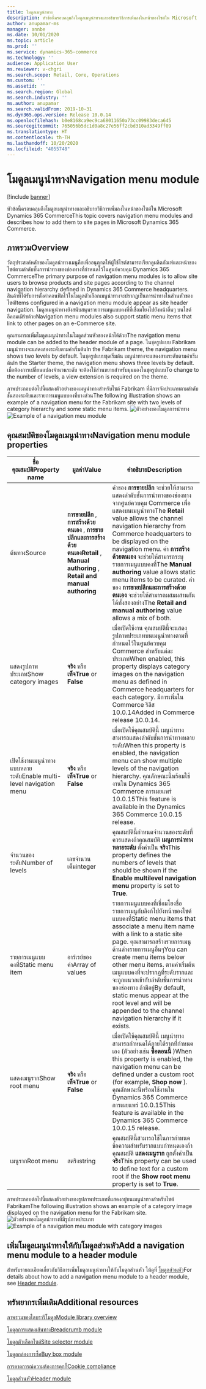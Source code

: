 ```yaml
---
title: โมดูลเมนูนำทาง
description: หัวข้อนี้ครอบคลุมถึงโมดูลเมนูนำทางและอธิบายวิธีการเพิ่มลงในหน้าของไซต์ใน Microsoft Dynamics 365 Commerce
author: anupamar-ms
manager: annbe
ms.date: 10/01/2020
ms.topic: article
ms.prod: ''
ms.service: dynamics-365-commerce
ms.technology: ''
audience: Application User
ms.reviewer: v-chgri
ms.search.scope: Retail, Core, Operations
ms.custom: ''
ms.assetid: ''
ms.search.region: Global
ms.search.industry: ''
ms.author: anupamar
ms.search.validFrom: 2019-10-31
ms.dyn365.ops.version: Release 10.0.14
ms.openlocfilehash: b0e8168ca9ec9ca68011650a73cc09983deca645
ms.sourcegitcommit: 765056b5dc1d0a8c27e56ff2cbd310ad3349ff09
ms.translationtype: HT
ms.contentlocale: th-TH
ms.lasthandoff: 10/20/2020
ms.locfileid: "4055748"
---
```

# <a name="navigation-menu-module"></a><span data-ttu-id="e0df6-103">โมดูลเมนูนำทาง</span><span class="sxs-lookup"><span data-stu-id="e0df6-103">Navigation menu module</span></span>

[!include [banner](includes/banner.md)]

<span data-ttu-id="e0df6-104">หัวข้อนี้ครอบคลุมถึงโมดูลเมนูนำทางและอธิบายวิธีการเพิ่มลงในหน้าของไซต์ใน Microsoft Dynamics 365 Commerce</span><span class="sxs-lookup"><span data-stu-id="e0df6-104">This topic covers navigation menu modules and describes how to add them to site pages in Microsoft Dynamics 365 Commerce.</span></span>

## <a name="overview"></a><span data-ttu-id="e0df6-105">ภาพรวม</span><span class="sxs-lookup"><span data-stu-id="e0df6-105">Overview</span></span>

<span data-ttu-id="e0df6-106">วัตถุประสงค์หลักของโมดูลนำทางเมนูคือเพื่ออนุญาตให้ผู้ใช้ไซต์สามารถเรียกดูผลิตภัณฑ์และหน้าของไซต์ตามลำดับชั้นการนำทางของช่องทางที่กำหนดไว้ในศูนย์ควบคุม Dynamics 365 Commerce</span><span class="sxs-lookup"><span data-stu-id="e0df6-106">The primary purpose of navigation menu modules is to allow site users to browse products and site pages according to the channel navigation hierarchy defined in Dynamics 365 Commerce headquarters.</span></span> <span data-ttu-id="e0df6-107">สินค้าที่ได้รับการตั้งค่าคอนฟิกไว้ในโมดูลตัวเลือกเมนูนำทางจะปรากฏเป็นการนำทางในส่วนหัวของไซต์</span><span class="sxs-lookup"><span data-stu-id="e0df6-107">Items configured in a navigation menu module appear as site header navigation.</span></span> <span data-ttu-id="e0df6-108">โมดูลเมนูนำทางยังสนับสนุนรายการเมนูแบบคงที่ที่เชื่อมโยงไปยังหน้าอื่นๆ บนไซต์อีคอมเมิร์ซด้วย</span><span class="sxs-lookup"><span data-stu-id="e0df6-108">Navigation menu modules also support static menu items that link to other pages on an e-Commerce site.</span></span>

<span data-ttu-id="e0df6-109">คุณสามารถเพิ่มโมดูลเมนูนำทางในโมดูลส่วนหัวของหน้าได้ด้วย</span><span class="sxs-lookup"><span data-stu-id="e0df6-109">The navigation menu module can be added to the header module of a page.</span></span> <span data-ttu-id="e0df6-110">ในชุดรูปแบบ Fabrikam เมนูนำทางจะแสดงสองระดับตามค่าเริ่มต้น</span><span class="sxs-lookup"><span data-stu-id="e0df6-110">In the Fabrikam theme, the navigation menu shows two levels by default.</span></span> <span data-ttu-id="e0df6-111">ในชุดรูปแบบชุดเริ่มต้น เมนูนำทางจะแสดงสามระดับตามค่าเริ่มต้น</span><span class="sxs-lookup"><span data-stu-id="e0df6-111">In the Starter theme, the navigation menu shows three levels by default.</span></span> <span data-ttu-id="e0df6-112">เมื่อต้องการเปลี่ยนแปลงจำนวนระดับ จะต้องใช้ส่วนขยายสำหรับมุมมองในชุดรูปแบบ</span><span class="sxs-lookup"><span data-stu-id="e0df6-112">To change to the number of levels, a view extension is required on the theme.</span></span>

<span data-ttu-id="e0df6-113">ภาพประกอบต่อไปนี้แสดงตัวอย่างของเมนูนำทางสำหรับไซต์ Fabrikam ที่มีการจัดประเภทตามลำดับชั้นสองระดับและรายการเมนูแบบคงที่บางส่วน</span><span class="sxs-lookup"><span data-stu-id="e0df6-113">The following illustration shows an example of a navigation menu for the Fabrikam site with two levels of category hierarchy and some static menu items.</span></span>
<span data-ttu-id="e0df6-114">![ตัวอย่างของโมดูลการนำทาง](./media/ecommerce-header.png)</span><span class="sxs-lookup"><span data-stu-id="e0df6-114">![Example of a navigation meu module](./media/ecommerce-header.png)</span></span>

## <a name="navigation-menu-module-properties"></a><span data-ttu-id="e0df6-115">คุณสมบัติของโมดูลเมนูนำทาง</span><span class="sxs-lookup"><span data-stu-id="e0df6-115">Navigation menu module properties</span></span>

| <span data-ttu-id="e0df6-116">ชื่อคุณสมบัติ</span><span class="sxs-lookup"><span data-stu-id="e0df6-116">Property name</span></span>             | <span data-ttu-id="e0df6-117">มูลค่า</span><span class="sxs-lookup"><span data-stu-id="e0df6-117">Value</span></span>                 | <span data-ttu-id="e0df6-118">คำอธิบาย</span><span class="sxs-lookup"><span data-stu-id="e0df6-118">Description</span></span> |
|---------------------------|-----------------------|-------------|
| <span data-ttu-id="e0df6-119">ต้นทาง</span><span class="sxs-lookup"><span data-stu-id="e0df6-119">Source</span></span>                  | <span data-ttu-id="e0df6-120">**การขายปลีก** , **การสร้างด้วยตนเอง** , **การขายปลีกและการสร้างด้วยตนเอง**</span><span class="sxs-lookup"><span data-stu-id="e0df6-120">**Retail** , **Manual authoring** , **Retail and manual authoring**</span></span> | <span data-ttu-id="e0df6-121">ค่าของ **การขายปลีก** จะช่วยให้สามารถแสดงลำดับชั้นการนำทางของช่องทางจากศูนย์ควบคุม Commerce เพื่อแสดงบนเมนูนำทาง</span><span class="sxs-lookup"><span data-stu-id="e0df6-121">The **Retail** value allows the channel navigation hierarchy from Commerce headquarters to be displayed on the navigation menu.</span></span> <span data-ttu-id="e0df6-122">ค่า **การสร้างด้วยตนเอง** จะช่วยให้สามารถระบุรายการเมนูแบบคงที่</span><span class="sxs-lookup"><span data-stu-id="e0df6-122">The **Manual authoring** value allows static menu items to be curated.</span></span> <span data-ttu-id="e0df6-123">ค่าของ **การขายปลีกและการสร้างด้วยตนเอง** จะช่วยให้สามารถผสมผสานกันได้ทั้งสองอย่าง</span><span class="sxs-lookup"><span data-stu-id="e0df6-123">The **Retail and manual authoring** value allows a mix of both.</span></span> |
| <span data-ttu-id="e0df6-124">แสดงรูปภาพประเภท</span><span class="sxs-lookup"><span data-stu-id="e0df6-124">Show category images</span></span> | <span data-ttu-id="e0df6-125">**จริง** หรือ **เท็จ**</span><span class="sxs-lookup"><span data-stu-id="e0df6-125">**True** or **False**</span></span>    | <span data-ttu-id="e0df6-126">เมื่อเปิดใช้งาน คุณสมบัตินี้จะแสดงรูปภาพประเภทบนเมนูนำทางตามที่กำหนดไว้ในศูนย์ควบคุม Commerce สำหรับแต่ละประเภท</span><span class="sxs-lookup"><span data-stu-id="e0df6-126">When enabled, this property displays category images on the navigation menu as defined in Commerce headquarters for each category.</span></span> <span data-ttu-id="e0df6-127">มีการเพิ่มใน Commerce รีลีส 10.0.14</span><span class="sxs-lookup"><span data-stu-id="e0df6-127">Added in Commerce release 10.0.14.</span></span> |
| <span data-ttu-id="e0df6-128">เปิดใช้งานเมนูนำทางแบบหลายระดับ</span><span class="sxs-lookup"><span data-stu-id="e0df6-128">Enable multi-level navigation menu</span></span> | <span data-ttu-id="e0df6-129">**จริง** หรือ **เท็จ**</span><span class="sxs-lookup"><span data-stu-id="e0df6-129">**True** or **False**</span></span> | <span data-ttu-id="e0df6-130">เมื่อเปิดใช้คุณสมบัตินี้ เมนูนำทางสามารถแสดงลำดับชั้นการนำทางหลายระดับ</span><span class="sxs-lookup"><span data-stu-id="e0df6-130">When this property is enabled, the navigation menu can show multiple levels of the navigation hierarchy.</span></span> <span data-ttu-id="e0df6-131">คุณลักษณะนี้พร้อมใช้งานใน Dynamics 365 Commerce การเผยแพร่ 10.0.15</span><span class="sxs-lookup"><span data-stu-id="e0df6-131">This feature is available in the Dynamics 365 Commerce 10.0.15 release.</span></span> |
| <span data-ttu-id="e0df6-132">จำนวนของระดับ</span><span class="sxs-lookup"><span data-stu-id="e0df6-132">Number of levels</span></span> | <span data-ttu-id="e0df6-133">เลขจำนวนเต็ม</span><span class="sxs-lookup"><span data-stu-id="e0df6-133">integer</span></span> | <span data-ttu-id="e0df6-134">คุณสมบัตินี้กำหนดจำนวนของระดับที่ควรแสดงถ้าคุณสมบัติ **เมนูการนำทางหลายระดับ** ตั้งค่าเป็น **จริง**</span><span class="sxs-lookup"><span data-stu-id="e0df6-134">This property defines the numbers of levels that should be shown if the **Enable multilevel navigation menu** property is set to **True**.</span></span> |
| <span data-ttu-id="e0df6-135">รายการเมนูแบบคงที่</span><span class="sxs-lookup"><span data-stu-id="e0df6-135">Static menu item</span></span>| <span data-ttu-id="e0df6-136">อาร์เรย์ของค่า</span><span class="sxs-lookup"><span data-stu-id="e0df6-136">Array of values</span></span>| <span data-ttu-id="e0df6-137">รายการเมนูแบบคงที่เชื่อมโยงชื่อรายการเมนูกับลิงก์ไปยังหน้าของไซต์แบบคงที่</span><span class="sxs-lookup"><span data-stu-id="e0df6-137">Static menu items that associate a menu item name with a link to a static site page.</span></span> <span data-ttu-id="e0df6-138">คุณสามารถสร้างรายการเมนูด้านล่างรายการเมนูอื่นๆ</span><span class="sxs-lookup"><span data-stu-id="e0df6-138">You can create menu items below other menu items.</span></span> <span data-ttu-id="e0df6-139">ตามค่าเริ่มต้น เมนูแบบคงที่จะปรากฏที่ระดับรากและจะถูกผนวกเข้ากับลำดับชั้นการนำทางของช่องทาง ถ้ามีอยู่</span><span class="sxs-lookup"><span data-stu-id="e0df6-139">By default, static menus appear at the root level and will be appended to the channel navigation hierarchy if it exists.</span></span> |
| <span data-ttu-id="e0df6-140">แสดงเมนูราก</span><span class="sxs-lookup"><span data-stu-id="e0df6-140">Show root menu</span></span> | <span data-ttu-id="e0df6-141">**จริง** หรือ **เท็จ**</span><span class="sxs-lookup"><span data-stu-id="e0df6-141">**True** or **False**</span></span> | <span data-ttu-id="e0df6-142">เมื่อเปิดใช้คุณสมบัตินี้ เมนูนำทางสามารถกำหนดได้ภายใต้รากที่กำหนดเอง (ตัวอย่างเช่น **ซื้อตอนนี้** )</span><span class="sxs-lookup"><span data-stu-id="e0df6-142">When this property is enabled, the navigation menu can be defined under a custom root (for example, **Shop now** ).</span></span> <span data-ttu-id="e0df6-143">คุณลักษณะนี้พร้อมใช้งานใน Dynamics 365 Commerce การเผยแพร่ 10.0.15</span><span class="sxs-lookup"><span data-stu-id="e0df6-143">This feature is available in the Dynamics 365 Commerce 10.0.15 release.</span></span> |
| <span data-ttu-id="e0df6-144">เมนูราก</span><span class="sxs-lookup"><span data-stu-id="e0df6-144">Root menu</span></span> | <span data-ttu-id="e0df6-145">สตริง</span><span class="sxs-lookup"><span data-stu-id="e0df6-145">string</span></span> | <span data-ttu-id="e0df6-146">คุณสมบัตินี้สามารถใช้ในการกำหนดข้อความสำหรับรากแบบกำหนดเองถ้าคุณสมบัติ **แสดงเมนูราก** ถูกตั้งค่าเป็น **จริง**</span><span class="sxs-lookup"><span data-stu-id="e0df6-146">This property can be used to define text for a custom root if the **Show root menu** property is set to **True**.</span></span> |

<span data-ttu-id="e0df6-147">ภาพประกอบต่อไปนี้แสดงตัวอย่างของรูปภาพประเภทที่แสดงอยู่บนเมนูนำทางสำหรับไซต์ Fabrikam</span><span class="sxs-lookup"><span data-stu-id="e0df6-147">The following illustration shows an example of a category image displayed on the navigation menu for the Fabrikam site.</span></span>
<span data-ttu-id="e0df6-148">![ตัวอย่างของโมดูลนำทางที่มีรูปภาพประเภท](./media/ecommerce-categoryimages.PNG)</span><span class="sxs-lookup"><span data-stu-id="e0df6-148">![Example of a navigation meu module with category images](./media/ecommerce-categoryimages.PNG)</span></span>

## <a name="add-a-navigation-menu-module-to-a-header-module"></a><span data-ttu-id="e0df6-149">เพิ่มโมดูลเมนูนำทางให้กับโมดูลส่วนหัว</span><span class="sxs-lookup"><span data-stu-id="e0df6-149">Add a navigation menu module to a header module</span></span>

<span data-ttu-id="e0df6-150">สำหรับรายละเอียดเกี่ยวกับวิธีการเพิ่มโมดูลเมนูนำทางให้กับโมดูลส่วนหัว ให้ดูที่ [โมดูลส่วนหัว](author-header-module.md)</span><span class="sxs-lookup"><span data-stu-id="e0df6-150">For details about how to add a navigation menu module to a header module, see [Header module](author-header-module.md).</span></span>

## <a name="additional-resources"></a><span data-ttu-id="e0df6-151">ทรัพยากรเพิ่มเติม</span><span class="sxs-lookup"><span data-stu-id="e0df6-151">Additional resources</span></span>

[<span data-ttu-id="e0df6-152">ภาพรวมของไลบรารีโมดูล</span><span class="sxs-lookup"><span data-stu-id="e0df6-152">Module library overview</span></span>](starter-kit-overview.md)

[<span data-ttu-id="e0df6-153">โมดูลการแสดงเส้นทาง</span><span class="sxs-lookup"><span data-stu-id="e0df6-153">Breadcrumb module</span></span>](add-breadcrumb.md)

[<span data-ttu-id="e0df6-154">โมดูลตัวเลือกไซต์</span><span class="sxs-lookup"><span data-stu-id="e0df6-154">Site selector module</span></span>](site-selector.md)

[<span data-ttu-id="e0df6-155">โมดูลกล่องการซื้อ</span><span class="sxs-lookup"><span data-stu-id="e0df6-155">Buy box module</span></span>](add-buy-box.md)

[<span data-ttu-id="e0df6-156">การคาดการณ์ความต้องการคุกกี้</span><span class="sxs-lookup"><span data-stu-id="e0df6-156">Cookie compliance</span></span>](cookie-compliance.md)

[<span data-ttu-id="e0df6-157">โมดูลส่วนหัว</span><span class="sxs-lookup"><span data-stu-id="e0df6-157">Header module</span></span>](author-header-module.md)
